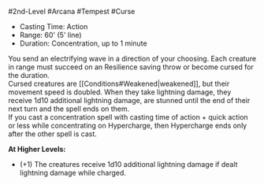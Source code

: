 #2nd-Level #Arcana #Tempest #Curse
 
- Casting Time: Action
- Range: 60' (5' line)
- Duration: Concentration, up to 1 minute  

You send an electrifying wave in a direction of your choosing. Each creature in range must succeed on an Resilience saving throw or become cursed for the duration.  
Cursed creatures are [[Conditions#Weakened|weakened]], but their movement speed is doubled. When they take lightning damage, they receive 1d10 additional lightning damage, are stunned until the end of their next turn and the spell ends on them.  
If you cast a concentration spell with casting time of action + quick action or less while concentrating on Hypercharge, then Hypercharge ends only after the other spell is cast.
 
**At Higher Levels:** 
* (+1) The creatures receive 1d10 additional lightning damage if dealt lightning damage while charged.